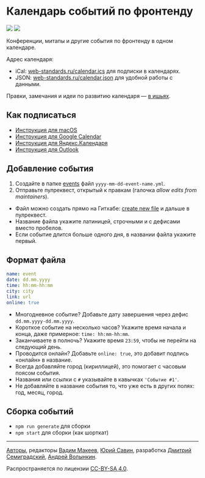 # Календарь событий по фронтенду
[![](https://github.com/web-standards-ru/calendar/workflows/Lint/badge.svg)](https://github.com/web-standards-ru/calendar/actions?query=workflow%3ALint)
[![](https://github.com/web-standards-ru/calendar/workflows/Deploy/badge.svg)](https://github.com/web-standards-ru/calendar/actions?query=workflow%3ADeploy)

Конференции, митапы и другие события по фронтенду в одном календаре.

Адрес календаря:

- iCal: [web-standards.ru/calendar.ics](https://web-standards.ru/calendar.ics) для подписки в календарях.
- JSON: [web-standards.ru/calendar.json](https://web-standards.ru/calendar.json) для удобной работы с данными.

Правки, замечания и идеи по развитию календаря — [в ишьях](https://github.com/web-standards-ru/calendar/issues).

## Как подписаться

- [Инструкция для macOS](https://support.apple.com/ru-ru/HT202361)
- [Инструкция для Google Calendar](https://support.google.com/calendar/answer/37100)
- [Инструкция для Яндекс.Календаря](https://yandex.ru/support/calendar/common/create.html?lang=ru#subscribe)
- [Инструкция для Outlook](https://support.office.com/ru-ru/article/%D0%98%D0%BC%D0%BF%D0%BE%D1%80%D1%82-%D0%BA%D0%B0%D0%BB%D0%B5%D0%BD%D0%B4%D0%B0%D1%80%D1%8F-%D0%B8%D0%BB%D0%B8-%D0%BF%D0%BE%D0%B4%D0%BF%D0%B8%D1%81%D0%BA%D0%B0-%D0%BD%D0%B0-%D0%BD%D0%B5%D0%B3%D0%BE-%D0%B2-Outlook-com-%D0%B8%D0%BB%D0%B8-Outlook-%D0%B2-%D0%98%D0%BD%D1%82%D0%B5%D1%80%D0%BD%D0%B5%D1%82%D0%B5-cff1429c-5af6-41ec-a5b4-74f2c278e98c?omkt=ru-RU&ui=ru-RU&rs=ru-RU&ad=RU)

## Добавление события

1. Создайте в папке [events](https://github.com/web-standards-ru/calendar/tree/master/events) файл `yyyy-mm-dd-event-name.yml`.
2. Отправьте пулреквест, открытый к правкам (галочка _allow edits from maintainers_).

- Файл можно создать прямо на Гитхабе: [create new file](https://github.com/web-standards-ru/calendar/new/master/events) и дальше в пулреквест.
- Название файла укажите латиницей, строчными и с дефисами вместо пробелов.
- Если событие длится больше одного дня, в названии файла укажите первый.

## Формат файла

```yml
name: event
date: dd.mm.yyyy
time: hh:mm-hh:mm
city: city
link: url
online: true
```

- Многодневное событие? Добавьте дату завершения через дефис `dd.mm.yyyy-dd.mm.yyyy`.
- Короткое событие на несколько часов? Укажите время начала и конца, даже примерное: `time: hh:mm-hh:mm`.
- Заканчиваете в полночь? Укажите время `23:59`, чтобы не перейти на следующий день.
- Проводится онлайн? Добавьте `online: true`, это добавит подпись «онлайн» в название.
- Всегда добавляйте город (кириллицей), это помогает с часовым поясом события.
- Названия или ссылки с `#` указывайте в кавычках `'Событие #1'`.
- Не добавляйте в название события то, что уже есть в других полях: год, месяц, город.

## Сборка событий

- `npm run generate` для сборки
- `npm start` для сборки (как шорткат)

---
[Авторы](https://github.com/web-standards-ru/calendar/graphs/contributors),
редакторы
[Вадим Макеев](https://github.com/pepelsbey),
[Юрий Савин](https://github.com/baitun),
разработка
[Дмитрий Семиградский](https://github.com/Semigradsky),
[Андрей Волынкин](https://github.com/Avol-V).

Распространяется по лицензии [CC-BY-SA 4.0](https://creativecommons.org/licenses/by-sa/4.0/deed.ru).

